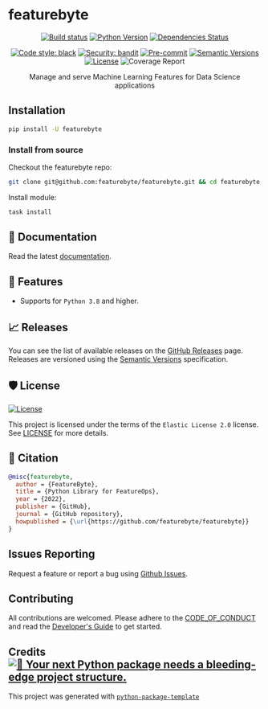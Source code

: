 # featurebyte

<div align="center">

[![Build status](https://github.com/featurebyte/featurebyte/workflows/build/badge.svg?branch=main&event=push)](https://github.com/featurebyte/featurebyte/actions?query=workflow%3Abuild)
[![Python Version](https://img.shields.io/pypi/pyversions/featurebyte.svg)](https://pypi.org/project/featurebyte/)
[![Dependencies Status](https://img.shields.io/badge/dependencies-up%20to%20date-brightgreen.svg)](https://github.com/featurebyte/featurebyte/pulls?utf8=%E2%9C%93&q=is%3Apr%20author%3Aapp%2Fdependabot)

[![Code style: black](https://img.shields.io/badge/code%20style-black-000000.svg)](https://github.com/psf/black)
[![Security: bandit](https://img.shields.io/badge/security-bandit-green.svg)](https://github.com/PyCQA/bandit)
[![Pre-commit](https://img.shields.io/badge/pre--commit-enabled-brightgreen?logo=pre-commit&logoColor=white)](https://github.com/featurebyte/featurebyte/blob/main/.pre-commit-config.yaml)
[![Semantic Versions](https://img.shields.io/badge/%20%20%F0%9F%93%A6%F0%9F%9A%80-semantic--versions-e10079.svg)](https://github.com/featurebyte/featurebyte/releases)
[![License](https://img.shields.io/github/license/featurebyte/featurebyte)](https://github.com/featurebyte/featurebyte/blob/main/LICENSE)
![Coverage Report](https://img.shields.io/endpoint?url=https://gist.githubusercontent.com/kchua78/773e2960183c0a6fe24c644d95d71fdb/raw/coverage.json)

Manage and serve Machine Learning Features for Data Science applications

</div>

## Installation

```bash
pip install -U featurebyte
```

### Install from source

Checkout the featurebyte repo:
```bash
git clone git@github.com:featurebyte/featurebyte.git && cd featurebyte
```

Install module:

```bash
task install
```

## 📝 Documentation

[//]: # (TODO: When documentation server is released, change the URL)
Read the latest [documentation](https://docs.featurebyte.com).

## 🚀 Features

- Supports for `Python 3.8` and higher.

## 📈 Releases

You can see the list of available releases on the [GitHub Releases](https://github.com/featurebyte/featurebyte/releases) page.
Releases are versioned using the [Semantic Versions](https://semver.org/) specification.

## 🛡 License

[![License](https://img.shields.io/github/license/featurebyte/featurebyte)](https://github.com/featurebyte/featurebyte/blob/main/LICENSE)

This project is licensed under the terms of the `Elastic License 2.0` license. See [LICENSE](https://github.com/featurebyte/featurebyte/blob/main/LICENSE) for more details.

## 📃 Citation

```bibtex
@misc{featurebyte,
  author = {FeatureByte},
  title = {Python Library for FeatureOps},
  year = {2022},
  publisher = {GitHub},
  journal = {GitHub repository},
  howpublished = {\url{https://github.com/featurebyte/featurebyte}}
}
```

## Issues Reporting
Request a feature or report a bug using [Github Issues](https://github.com/featurebyte/featurebyte/issues).

## Contributing
All contributions are welcomed. Please adhere to the [CODE_OF_CONDUCT](https://github.com/featurebyte/featurebyte/blob/main/CODE_OF_CONDUCT.md) and read the
[Developer's Guide](https://github.com/featurebyte/featurebyte/blob/main/CONTRIBUTING.md) to get started.

## Credits [![🚀 Your next Python package needs a bleeding-edge project structure.](https://img.shields.io/badge/python--package--template-%F0%9F%9A%80-brightgreen)](https://github.com/TezRomacH/python-package-template)

This project was generated with [`python-package-template`](https://github.com/TezRomacH/python-package-template)
